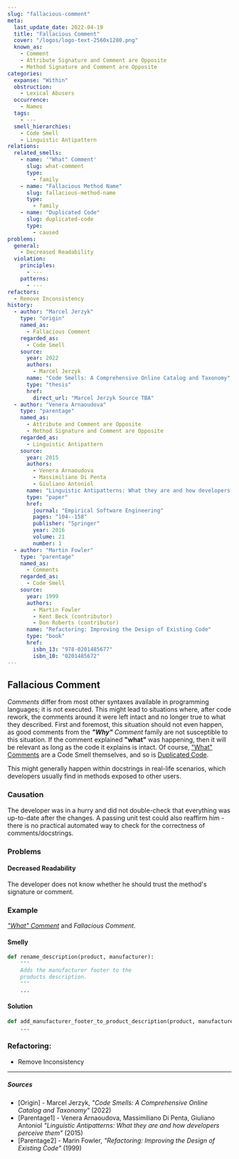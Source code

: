 ```yaml
---
slug: "fallacious-comment"
meta:
  last_update_date: 2022-04-19
  title: "Fallacious Comment"
  cover: "/logos/logo-text-2560x1280.png"
  known_as:
    - Comment
    - Attribute Signature and Comment are Opposite
    - Method Signature and Comment are Opposite
categories:
  expanse: "Within"
  obstruction:
    - Lexical Abusers
  occurrence:
    - Names
  tags:
    - ---
  smell_hierarchies:
    - Code Smell
    - Linguistic Antipattern
relations:
  related_smells:
    - name: '"What" Comment'
      slug: what-comment
      type:
        - family
    - name: "Fallacious Method Name"
      slug: fallacious-method-name
      type:
        - family
    - name: "Duplicated Code"
      slug: duplicated-code
      type:
        - caused
problems:
  general:
    - Decreased Readability
  violation:
    principles:
      - ---
    patterns:
      - ---
refactors:
  - Remove Inconsistency
history:
  - author: "Marcel Jerzyk"
    type: "origin"
    named_as:
      - Fallacious Comment
    regarded_as:
      - Code Smell
    source:
      year: 2022
      authors:
        - Marcel Jerzyk
      name: "Code Smells: A Comprehensive Online Catalog and Taxonomy"
      type: "thesis"
      href:
        direct_url: "Marcel Jerzyk Source TBA"
  - author: "Venera Arnaoudova"
    type: "parentage"
    named_as:
      - Attribute and Comment are Opposite
      - Method Signature and Comment are Opposite
    regarded_as:
      - Linguistic Antipattern
    source:
      year: 2015
      authors:
        - Venera Arnaoudova
        - Massimiliano Di Penta
        - Giuliano Antoniol
      name: "Linguistic Antipatterns: What they are and how developers perceive them"
      type: "paper"
      href:
        journal: "Empirical Software Engineering"
        pages: "104--158"
        publisher: "Springer"
        year: 2016
        volume: 21
        number: 1
  - author: "Martin Fowler"
    type: "parentage"
    named_as:
      - Comments
    regarded_as:
      - Code Smell
    source:
      year: 1999
      authors:
        - Martin Fowler
        - Kent Beck (contributor)
        - Don Roberts (contributor)
      name: "Refactoring: Improving the Design of Existing Code"
      type: "book"
      href:
        isbn_13: "978-0201485677"
        isbn_10: "0201485672"
---
```


## Fallacious Comment

_Comments_ differ from most other syntaxes available in programming languages; it is not executed. This might lead to situations where, after code rework, the comments around it were left intact and no longer true to what they described. First and foremost, this situation should not even happen, as good comments from the _**"Why"** Comment_ family are not susceptible to this situation. If the comment explained **"what"** was happening, then it will be relevant as long as the code it explains is intact. Of course, ["What" Comments](./what-comment.md) are a Code Smell themselves, and so is [Duplicated Code](./duplicated-code.md).

This might generally happen within docstrings in real-life scenarios, which developers usually find in methods exposed to other users.

### Causation

The developer was in a hurry and did not double-check that everything was up-to-date after the changes. A passing unit test could also reaffirm him - there is no practical automated way to check for the correctness of comments/docstrings.

### Problems

#### Decreased Readability

The developer does not know whether he should trust the method's signature or comment.

### Example

<div class="example-block">

_["What" Comment](./what-comment.md)_ and _Fallacious Comment_.

#### Smelly

```py
def rename_description(product, manufacturer):
    """
    Adds the manufacturer footer to the
    products description.
    """
    ...


```

#### Solution

```py
def add_manufacturer_footer_to_product_description(product, manufacturer):
    ...
```

</div>

### Refactoring:

- Remove Inconsistency

---

##### Sources

- [Origin] - Marcel Jerzyk, _"Code Smells: A Comprehensive Online Catalog and Taxonomy"_ (2022)
- [Parentage1] - Venera Arnaoudova, Massimiliano Di Penta, Giuliano Antoniol _"Linguistic Antipatterns: What they are and how developers perceive them"_ (2015)
- [Parentage2] - Marin Fowler, _"Refactoring: Improving the Design of Existing Code"_ (1999)
